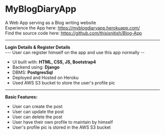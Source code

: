 # MyBlogDiaryApp

A Web App serving as a Blog writing website<br>
Experience the App here: https://myblogdiaryapp.herokuapp.com/<br>
Find the source code here: https://github.com/thisisnitish/Blog-App<br>
<hr>

**Login Details & Register Details**<br>
--- User can register himself on the app and use this app normally --<br>

<ul>
    <li>UI built with: <b>HTML, CSS, JS, Bootstrap4</b></li>
    <li>Backend using: <b>Django</b></li>   
    <li>DBMS: <b>PostgresSql</b></li>
    <li>Deployed and Hosted on Heroku</li>
    <li>Used AWS S3 bucket to store the user's profile pic</li>
</ul>
<hr>

**Basic Features:**<br>
<ul>
    <li>User can create the post</li>
    <li>User can update the post</li>
    <li>User can delete the post</li>
    <li>User have their own profile to maintain by himself</li>
    <li>User's profile pic is stored in the AWS S3 bucket</li>
</ul>
